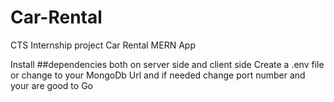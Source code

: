 # Car-Rental
CTS Internship project
Car Rental MERN App

Install ##dependencies both on server side and client side 
Create a .env file or change to your MongoDb Url and if needed change port number and your are good to Go

